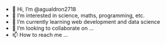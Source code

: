 - 👋 Hi, I’m @agualdron2718
- 👀 I’m interested in science, maths, programming, etc.
- 🌱 I’m currently learning web development and data science
- 💞️ I’m looking to collaborate on ...
- 📫 How to reach me ...

<!---
agualdron2718/agualdron2718 is a ✨ special ✨ repository because its `README.md` (this file) appears on your GitHub profile.
You can click the Preview link to take a look at your changes.
--->
